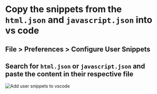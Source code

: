 # Copy the snippets from the `html.json` and `javascript.json` into vs code
## File > Preferences > Configure User Snippets
## Search for `html.json` or `javascript.json` and paste the content in their respective file

![Add user snippets to vscode](https://media.giphy.com/media/IYyX02GYXZiksrbg5F/giphy.gif)
